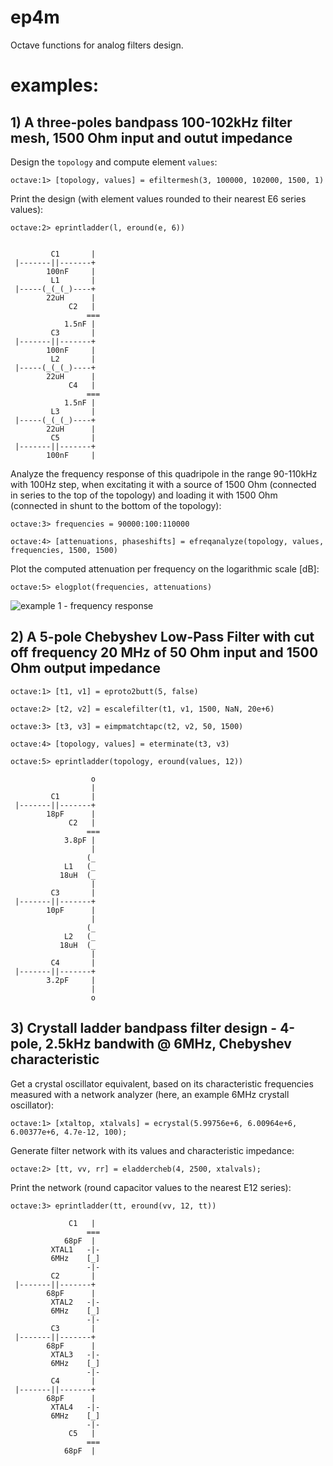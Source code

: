 # ep4m
Octave functions for analog filters design.

# examples:

## 1) A three-poles bandpass 100-102kHz filter mesh, 1500 Ohm input and outut impedance

Design the ```topology``` and compute element ```values```:

```octave:1> [topology, values] = efiltermesh(3, 100000, 102000, 1500, 1)```

Print the design (with element values rounded to their nearest E6 series values):

```octave:2> eprintladder(l, eround(e, 6))```
```

         C1       |
 |-------||-------+
        100nF     |
         L1       |
 |-----(_(_(_)----+
        22uH      |
             C2   |
                 ===
            1.5nF |
         C3       |
 |-------||-------+
        100nF     |
         L2       |
 |-----(_(_(_)----+
        22uH      |
             C4   |
                 ===
            1.5nF |
         L3       |
 |-----(_(_(_)----+
        22uH      |
         C5       |
 |-------||-------+
        100nF     |
```

Analyze the frequency response of this quadripole in the range 90-110kHz with 100Hz step, when excitating it with a source of 1500 Ohm (connected in series to the top of the topology) and loading it with 1500 Ohm (connected in shunt to the bottom of the topology):

```octave:3> frequencies = 90000:100:110000```

```octave:4> [attenuations, phaseshifts] = efreqanalyze(topology, values, frequencies, 1500, 1500)```

Plot the computed attenuation per frequency on the logarithmic scale [dB]:

```octave:5> elogplot(frequencies, attenuations)```

![example 1 - frequency response](ex1.jpg)

## 2) A 5-pole Chebyshev Low-Pass Filter with cut off frequency 20 MHz of 50 Ohm input and 1500 Ohm output impedance

```octave:1> [t1, v1] = eproto2butt(5, false)```

```octave:2> [t2, v2] = escalefilter(t1, v1, 1500, NaN, 20e+6)```

```octave:3> [t3, v3] = eimpmatchtapc(t2, v2, 50, 1500)```

```octave:4> [topology, values] = eterminate(t3, v3)```

```octave:5> eprintladder(topology, eround(values, 12))```

```
                  o
                  |
         C1       |
 |-------||-------+
        18pF      |
             C2   |
                 ===
            3.8pF |
                  |
                 (_
            L1   (_
           18uH  (_
                  |
         C3       |
 |-------||-------+
        10pF      |
                  |
                 (_
            L2   (_
           18uH  (_
                  |
         C4       |
 |-------||-------+
        3.2pF     |
                  |
                  o
```

## 3) Crystall ladder bandpass filter design - 4-pole, 2.5kHz bandwith @ 6MHz, Chebyshev characteristic

Get a crystal oscillator equivalent, based on its characteristic frequencies measured with a network analyzer (here, an example 6MHz crystall oscillator):

```octave:1> [xtaltop, xtalvals] = ecrystal(5.99756e+6, 6.00964e+6, 6.00377e+6, 4.7e-12, 100);```

Generate filter network with its values and characteristic impedance:

```octave:2> [tt, vv, rr] = eladdercheb(4, 2500, xtalvals);```

Print the network (round capacitor values to the nearest E12 series):

```octave:3> eprintladder(tt, eround(vv, 12, tt))```

```
             C1   |             
                 ===            
            68pF  |             
         XTAL1   -|-            
         6MHz    [_]            
                 -|-            
         C2       |             
 |-------||-------+             
        68pF      |             
         XTAL2   -|-            
         6MHz    [_]            
                 -|-            
         C3       |             
 |-------||-------+             
        68pF      |             
         XTAL3   -|-            
         6MHz    [_]            
                 -|-            
         C4       |             
 |-------||-------+             
        68pF      |             
         XTAL4   -|-            
         6MHz    [_]            
                 -|-            
             C5   |             
                 ===            
            68pF  |             
```
